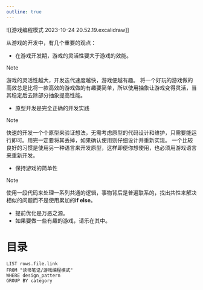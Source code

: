 ```yaml
---
outline: true
---
```


![[游戏编程模式 2023-10-24 20.52.19.excalidraw]]

从游戏的开发中，有几个重要的观点：

- 在游戏开发期，游戏的灵活性要大于游戏的效能。
> [!note]
 > 游戏的灵活性越大，开发迭代速度越快，游戏便越有趣。 将一个好玩的游戏做的高效总是比将一款高效的游戏做的有趣要简单，所以使用抽象让游戏变得灵活，当其稳定后去除部分抽象提高性能。
  
- 原型开发是完全正确的开发实践
> [!note]
> 快速的开发一个个原型来验证想法，无需考虑原型的代码设计和维护，只需要能运行即可。用完一定要将其丢掉，如果确认使用则仔细设计并重新实现。
> 一个比较良好的习惯是使用另一种语言来开发原型，这样即便你想使用，也必须用游戏语言来重新开发。
	 
 - 保持游戏的简单性
 > [!note]
> 使用一段代码来处理一系列共通的逻辑，事物背后是普遍联系的，找出共性来解决相似的问题而不是使用累加的**if else**。
-  提前优化是万恶之源。
-  如果要做一些有趣的游戏，请乐在其中。

# 目录

```dataview
LIST rows.file.link
FROM "读书笔记/游戏编程模式"
WHERE design_pattern
GROUP BY category
```